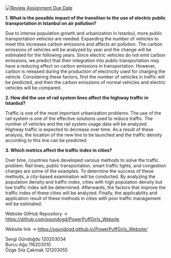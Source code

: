[![Review Assignment Due Date](https://classroom.github.com/assets/deadline-readme-button-22041afd0340ce965d47ae6ef1cefeee28c7c493a6346c4f15d667ab976d596c.svg)](https://classroom.github.com/a/5i0xgF2j)


**1. What is the possible impact of the transition to the use of electric public transportation in Istanbul on air pollution?**

Due to intense population growth and urbanization in Istanbul, more public transportation vehicles are needed. Expanding the number of vehicles to meet this increases carbon emissions and affects air pollution. The carbon emissions of vehicles will be analyzed by year and the change will be estimated for the following years. Since electric vehicles do not emit carbon emissions, we predict that their integration into public transportation may have a reducing effect on carbon emissions in transportation. However, carbon is released during the production of electricity used for charging the vehicle. Considering these factors, first the number of vehicles in traffic will be predicted, and then the carbon emissions of normal vehicles and electric vehicles will be compared.

**2. How did the use of rail system lines affect the highway traffic in Istanbul?**

Traffic is one of the most important urbanization problems. The use of the rail system is one of the effective solutions used to reduce traffic. The number of vehicles and the rail system usage data will be analyzed. Highway traffic is expected to decrease over time. As a result of these analysis, the location of the new line to be launched and the traffic density according to this line can be predicted.

**3. Which metrics affect the traffic index in cities?**

Over time, countries have developed various methods to solve the traffic problem. Rail lines, public transportation, smart traffic lights, and congestion charges are some of the examples. To determine the success of these methods, a city-based examination will be conducted. By analyzing the population density and traffic index, cities with high population density but low traffic index will be determined. Afterwards, the factors that improve the traffic index of these cities will be analyzed. Finally, the applicability and application result of these methods in cities with poor traffic management will be estimated.

Website GitHub Repository -> https://github.com/sgundogd/PowerPuffGirls_Website

Website link -> https://sgundogd.github.io/PowerPuffGirls_Website/

Sevgi Gündoğdu		120203034  
Burcu Ağu			    116203010  
Özge Sıla Çakmak	121203055
